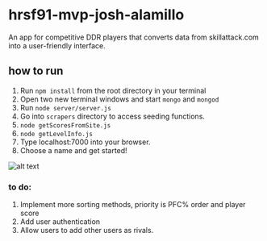 # hrsf91-mvp-josh-alamillo
An app for competitive DDR players that converts data from skillattack.com into a user-friendly interface.

## how to run
1. Run ```npm install``` from the root directory in your terminal
2. Open two new terminal windows and start ```mongo``` and ```mongod```
3. Run ```node server/server.js```
4. Go into ```scrapers``` directory to access seeding functions.
5. ```node getScoresFromSite.js```
6. ```node getLevelInfo.js```
7. Type localhost:7000 into your browser.
8. Choose a name and get started!

![alt text](https://i.imgur.com/a9IXmm3.png)

### to do:
1. Implement more sorting methods, priority is PFC% order and player score
2. Add user authentication
3. Allow users to add other users as rivals.


